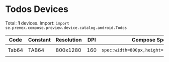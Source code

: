 # Todos Devices

Total: **1** devices. Import: `import se.premex.compose.preview.device.catalog.android.Todos`

| Code | Constant | Resolution | DPI | Compose Spec | Preview Usage |
|------|----------|------------|-----|-------------|---------------|
| Tab64 | TAB64 | 800x1280 | 160 | `spec:width=800px,height=1280px,dpi=160` | `@Preview(device = Todos.TAB64)` |

<!-- Generated automatically. Do not edit manually. -->
